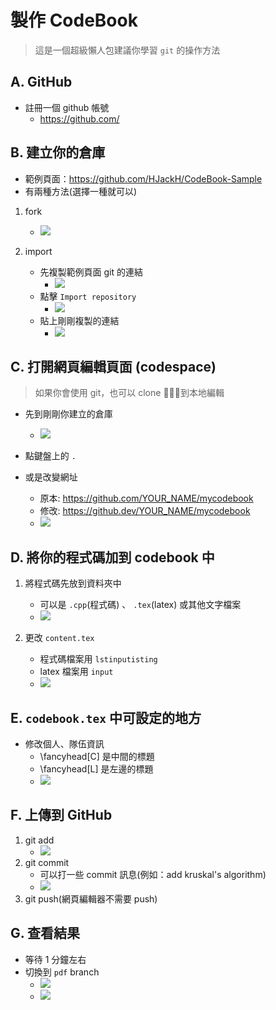 # 製作 CodeBook

> 這是一個超級懶人包建議你學習 `git` 的操作方法

## A. GitHub
* 註冊一個 github 帳號
    * https://github.com/

## B. 建立你的倉庫
* 範例頁面：https://github.com/HJackH/CodeBook-Sample
* 有兩種方法(選擇一種就可以)

1. fork
    * ![](images/makeCodeBook01.png)

2. import
    * 先複製範例頁面 git 的連結
        * ![](images/makeCodeBook02.png)
    * 點擊 `Import repository`
        * ![](images/makeCodeBook03.png)
    * 貼上剛剛複製的連結
        * ![](images/makeCodeBook04.png)

## C. 打開網頁編輯頁面 (codespace)
> 如果你會使用 git，也可以 clone 到本地編輯

* 先到剛剛你建立的倉庫
    * ![](images/makeCodeBook05.png)

* 點鍵盤上的 `.`
* 或是改變網址
    * 原本: https://github.com/YOUR_NAME/mycodebook
    * 修改: https://github.dev/YOUR_NAME/mycodebook
    * ![](images/makeCodeBook06.png)

## D. 將你的程式碼加到 codebook 中

1. 將程式碼先放到資料夾中
    * 可以是 `.cpp`(程式碼) 、 `.tex`(latex) 或其他文字檔案
    * ![](images/makeCodeBook07.png)

2. 更改 `content.tex`
    * 程式碼檔案用 `lstinputisting`
    * latex 檔案用 `input`
    * ![](images/makeCodeBook08.png)

## E. `codebook.tex` 中可設定的地方
* 修改個人、隊伍資訊
    * \fancyhead[C] 是中間的標題
    * \fancyhead[L] 是左邊的標題
    * ![](images/makeCodeBook09.png)

## F. 上傳到 GitHub
1. git add
    * ![](images/makeCodeBook10.png)
2. git commit
    * 可以打一些 commit 訊息(例如：add kruskal's algorithm)
    * ![](images/makeCodeBook11.png)
3. git push(網頁編輯器不需要 push)

## G. 查看結果
* 等待 1 分鐘左右
* 切換到 `pdf` branch
    * ![](images/makeCodeBook12.png)
    * ![](images/makeCodeBook13.png)
